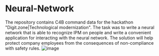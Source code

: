 # Neural-Network
The repository contains C4B command data for the hackathon "Digit.zone|Technological modernization". The task was to write a neural network that is able to recognize IPM on people and write a convenient application for interacting with the neural network. The solution will help protect company employees from the consequences of non-compliance with safety rules.
![image](https://user-images.githubusercontent.com/110538089/195405487-d01c17af-1822-463f-9847-78f77470c546.png)
